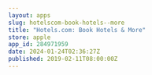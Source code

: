 ```yaml
---
layout: apps
slug: hotelscom-book-hotels--more
title: "Hotels.com: Book Hotels & More"
store: apple
app_id: 284971959
date: 2024-01-24T02:36:27Z
published: 2019-02-11T08:00:00Z
---
```

